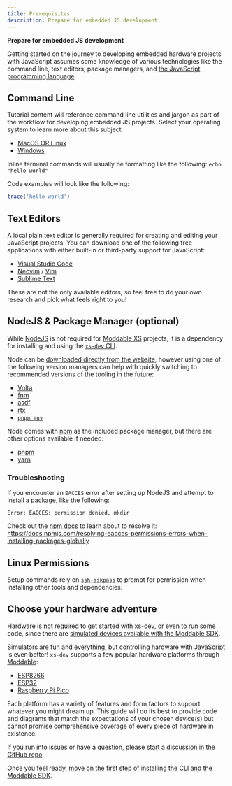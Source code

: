 ```yaml
---
title: Prerequisites
description: Prepare for embedded JS development
---
```


**Prepare for embedded JS development**

Getting started on the journey to developing embedded hardware projects with JavaScript assumes some knowledge of various technologies like the command line, text editors, package managers, and [the JavaScript programming language](https://developer.mozilla.org/en-US/docs/Web/javascript).

## Command Line

Tutorial content will reference command line utilities and jargon as part of the workflow for developing embedded JS projects. Select your operating system to learn more about this subject:

- [MacOS OR Linux](https://www.freecodecamp.org/news/command-line-for-beginners/)
- [Windows](https://www.freecodecamp.org/news/command-line-commands-cli-tutorial/)

Inline terminal commands will usually be formatting like the following: `echo "hello world"`

Code examples will look like the following:

```javascript
trace('hello world')
```

## Text Editors

A local plain text editor is generally required for creating and editing your JavaScript projects. You can download one of the following free applications with either built-in or third-party support for JavaScript:

- [Visual Studio Code](https://code.visualstudio.com/)
- [Neovim](http://www.sublimetext.com/) / [Vim](https://www.vim.org/)
- [Sublime Text](http://www.sublimetext.com/)

These are not the only available editors, so feel free to do your own research and pick what feels right to you!

## NodeJS & Package Manager (optional)

While [NodeJS](https://nodejs.org/en/) is not required for [Moddable XS](https://github.com/Moddable-OpenSource/moddable) projects, it is a dependency for installing and using the [`xs-dev` CLI](https://xs-dev.js.org/).

Node can be [downloaded directly from the website](https://nodejs.org/en/download/), however using one of the following version managers can help with quickly switching to recommended versions of the tooling in the future:

- [Volta](https://volta.sh/)
- [fnm](https://github.com/Schniz/fnm)
- [asdf](https://asdf-vm.com/guide/getting-started.html#_4-install-a-plugin)
- [rtx](https://github.com/jdxcode/rtx#installation)
- [`pnpm env`](https://pnpm.io/cli/env)

Node comes with [npm](https://docs.npmjs.com/cli/v8/commands/npm) as the included package manager, but there are other options available if needed:

- [pnpm](https://pnpm.io/installation)
- [yarn](https://yarnpkg.com/)

### Troubleshooting

If you encounter an `EACCES` error after setting up NodeJS and attempt to install a package, like the following:

```
Error: EACCES: permission denied, mkdir
```

Check out the [npm docs](https://docs.npmjs.com/resolving-eacces-permissions-errors-when-installing-packages-globally) to learn about to resolve it: https://docs.npmjs.com/resolving-eacces-permissions-errors-when-installing-packages-globally

## Linux Permissions

Setup commands rely on [`ssh-askpass`](https://packages.ubuntu.com/bionic/ssh-askpass) to prompt for permission when installing other tools and dependencies.

## Choose your hardware adventure

Hardware is not required to get started with xs-dev, or even to run some code, since there are [simulated devices available with the Moddable SDK](https://github.com/Moddable-OpenSource/moddable/blob/public/documentation/tools/tools.md#simulator).

Simulators are fun and everything, but controlling hardware with JavaScript is even better! `xs-dev` supports a few popular hardware platforms through [Moddable](https://github.com/Moddable-OpenSource/moddable):

- [ESP8266](https://github.com/Moddable-OpenSource/moddable/blob/public/documentation/devices/esp8266.md)
- [ESP32](https://github.com/Moddable-OpenSource/moddable/blob/public/documentation/devices/esp32.md)
- [Raspberry Pi Pico](https://github.com/Moddable-OpenSource/moddable/blob/public/documentation/devices/pico.md)

Each platform has a variety of features and form factors to support whatever you might dream up. This guide will do its best to provide code and diagrams that match the expectations of your chosen device(s) but cannot promise comprehensive coverage of every piece of hardware in existence.

If you run into issues or have a question, please [start a discussion in the GitHub repo](https://github.com/HipsterBrown/xs-dev/discussions).

Once you feel ready, [move on the first step of installing the CLI and the Moddable SDK](/en/guide/01-hello-console).
